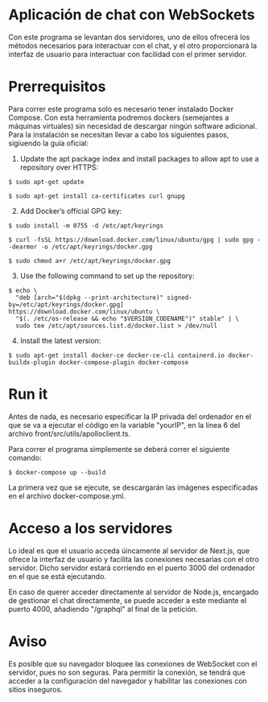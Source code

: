 # Aplicación de chat con WebSockets

Con este programa se levantan dos servidores, uno de ellos ofrecerá los métodos necesarios para interactuar con el chat, y el otro proporcionará la interfaz de usuario para interactuar con facilidad con el primer servidor.

# Prerrequisitos

Para correr este programa solo es necesario tener instalado Docker Compose. Con esta herramienta podremos dockers (semejantes a máquinas virtuales) sin necesidad de descargar ningún software adicional. Para la instalación se necesitan llevar a cabo los siguientes pasos, sigiuendo la guía oficial:

1. Update the apt package index and install packages to allow apt to use a repository over HTTPS:

```
$ sudo apt-get update

$ sudo apt-get install ca-certificates curl gnupg
```

2. Add Docker’s official GPG key:

```
$ sudo install -m 0755 -d /etc/apt/keyrings

$ curl -fsSL https://download.docker.com/linux/ubuntu/gpg | sudo gpg --dearmor -o /etc/apt/keyrings/docker.gpg

$ sudo chmod a+r /etc/apt/keyrings/docker.gpg
```

3. Use the following command to set up the repository:

```
$ echo \
  "deb [arch="$(dpkg --print-architecture)" signed-by=/etc/apt/keyrings/docker.gpg] https://download.docker.com/linux/ubuntu \
  "$(. /etc/os-release && echo "$VERSION_CODENAME")" stable" | \
  sudo tee /etc/apt/sources.list.d/docker.list > /dev/null

```

4. Install the latest version:

```
$ sudo apt-get install docker-ce docker-ce-cli containerd.io docker-buildx-plugin docker-compose-plugin docker-compose
```

# Run it

Antes de nada, es necesario especificar la IP privada del ordenador en el que se va a ejecutar el código en la variable "yourIP", en la línea 6 del archivo front/src/utils/apolloclient.ts.

Para correr el programa simplemente se deberá correr el siguiente comando:

```
$ docker-compose up --build
```

La primera vez que se ejecute, se descargarán las imágenes especificadas en el archivo docker-compose.yml.

# Acceso a los servidores

Lo ideal es que el usuario acceda úincamente al servidor de Next.js, que ofrece la interfaz de usuario y facilita las conexiones necesarias con el otro servidor. Dicho servidor estará corriendo en el puerto 3000 del ordenador en el que se está ejecutando.

En caso de querer acceder directamente al servidor de Node.js, encargado de gestionar el chat directamente, se puede acceder a este mediante el puerto 4000, añadiendo "/graphql" al final de la petición.

# Aviso

Es posible que su navegador bloquee las conexiones de WebSocket con el servidor, pues no son seguras. Para permitir la conexión, se tendrá que acceder a la configuración del navegador y habilitar las conexiones con sitios inseguros.
